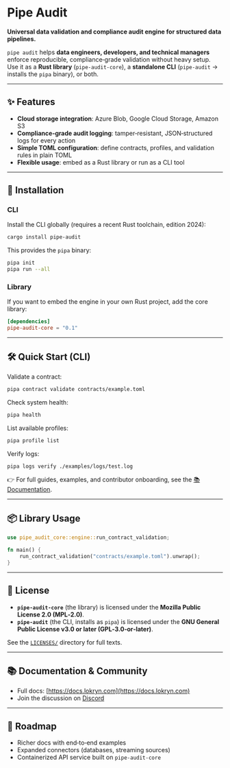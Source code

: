 
# Pipe Audit

**Universal data validation and compliance audit engine for structured data pipelines.**

`pipe audit` helps **data engineers, developers, and technical managers** enforce reproducible, compliance‑grade validation without heavy setup.  
Use it as a **Rust library** (`pipe-audit-core`), a **standalone CLI** (`pipe-audit` → installs the `pipa` binary), or both.

---

## ✨ Features
- **Cloud storage integration**: Azure Blob, Google Cloud Storage, Amazon S3  
- **Compliance‑grade audit logging**: tamper‑resistant, JSON‑structured logs for every action  
- **Simple TOML configuration**: define contracts, profiles, and validation rules in plain TOML  
- **Flexible usage**: embed as a Rust library or run as a CLI tool  

---

## 🚀 Installation

### CLI
Install the CLI globally (requires a recent Rust toolchain, edition 2024):

```bash
cargo install pipe-audit
```

This provides the `pipa` binary:

```bash
pipa init
pipa run --all
```

### Library
If you want to embed the engine in your own Rust project, add the core library:

```toml
[dependencies]
pipe-audit-core = "0.1"
```

---

## 🛠️ Quick Start (CLI)

Validate a contract:

```bash
pipa contract validate contracts/example.toml
```

Check system health:

```bash
pipa health
```

List available profiles:

```bash
pipa profile list
```

Verify logs:

```bash
pipa logs verify ./examples/logs/test.log
```

👉 For full guides, examples, and contributor onboarding, see the [📚 Documentation](https://docs.lokryn.com).

---

## 📦 Library Usage

```rust
use pipe_audit_core::engine::run_contract_validation;

fn main() {
    run_contract_validation("contracts/example.toml").unwrap();
}
```

---

## 📄 License

- **`pipe-audit-core`** (the library) is licensed under the **Mozilla Public License 2.0 (MPL‑2.0)**.  
- **`pipe-audit`** (the CLI, installs as `pipa`) is licensed under the **GNU General Public License v3.0 or later (GPL‑3.0‑or‑later)**.  

See the [`LICENSES/`](./LICENSES) directory for full texts.

---

## 📚 Documentation & Community

- Full docs: [https://docs.lokryn.com](https://docs.lokryn.com)  
- Join the discussion on [Discord](https://discord.gg/4JJT9qEfCA)

---

## 🔮 Roadmap
- Richer docs with end‑to‑end examples  
- Expanded connectors (databases, streaming sources)  
- Containerized API service built on `pipe-audit-core`  
```

